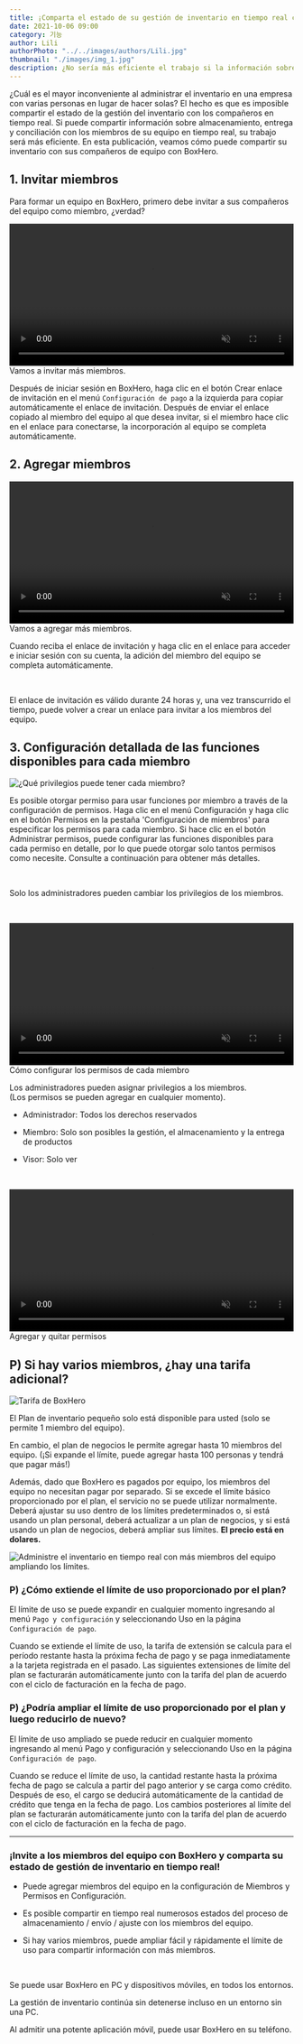 ```yaml
---
title: ¡Comparta el estado de su gestión de inventario en tiempo real con sus miembros con BoxHero!
date: 2021-10-06 09:00
category: 기능
author: Lili
authorPhoto: "../../images/authors/Lili.jpg"
thumbnail: "./images/img_1.jpg"
description: ¿No sería más eficiente el trabajo si la información sobre almacenamiento, entrega y conciliación pudiera compartirse con los miembros del equipo en tiempo real?
---
```


¿Cuál es el mayor inconveniente al administrar el inventario en una empresa con varias personas en lugar de hacer solas? El hecho es que es imposible compartir el estado de la gestión del inventario con los compañeros en tiempo real. Si puede compartir información sobre almacenamiento, entrega y conciliación con los miembros de su equipo en tiempo real, su trabajo será más eficiente. En esta publicación, veamos cómo puede compartir su inventario con sus compañeros de equipo con BoxHero.

## 1. Invitar miembros

Para formar un equipo en BoxHero, primero debe invitar a sus compañeros del equipo como miembro, ¿verdad?

<video src="images/img_2.mp4" style="width:100%" muted autoplay loop playsinline></video>
<invisible>Vamos a invitar más miembros.</invisible>

Después de iniciar sesión en BoxHero, haga clic en el botón Crear enlace de invitación en el menú `Configuración de pago` a la izquierda para copiar automáticamente el enlace de invitación. Después de enviar el enlace copiado al miembro del equipo al que desea invitar, si el miembro hace clic en el enlace para conectarse, la incorporación al equipo se completa automáticamente.

## 2. Agregar miembros

<video src="images/img_3.mp4" style="width:100%" muted autoplay loop playsinline></video>
<invisible>Vamos a agregar más miembros.</invisible>

Cuando reciba el enlace de invitación y haga clic en el enlace para acceder e iniciar sesión con su cuenta, la adición del miembro del equipo se completa automáticamente.

<br/>

</caution-box>

El enlace de invitación es válido durante 24 horas y, una vez transcurrido el tiempo, puede volver a crear un enlace para invitar a los miembros del equipo.

</caution-box>

## 3. Configuración detallada de las funciones disponibles para cada miembro

![¿Qué privilegios puede tener cada miembro?](images/img_4.png)

Es posible otorgar permiso para usar funciones por miembro a través de la configuración de permisos. Haga clic en el menú Configuración y haga clic en el botón Permisos en la pestaña 'Configuración de miembros' para especificar los permisos para cada miembro. Si hace clic en el botón Administrar permisos, puede configurar las funciones disponibles para cada permiso en detalle, por lo que puede otorgar solo tantos permisos como necesite. Consulte a continuación para obtener más detalles.

<br/>

<tip-box>

Solo los administradores pueden cambiar los privilegios de los miembros.

</tip-box>

<br/>

<video src="images/img_5.mp4" style="width:100%" muted autoplay loop playsinline></video>
<invisible>Cómo configurar los permisos de cada miembro</invisible>

<gray-box title="Ejemplo de gestión de permisos">

Los administradores pueden asignar privilegios a los miembros. <br/>
(Los permisos se pueden agregar en cualquier momento).

- Administrador: Todos los derechos reservados

- Miembro: Solo son posibles la gestión, el almacenamiento y la entrega de productos

- Visor: Solo ver

</gray-box>

<br/>

<video src="images/img_6.mp4" style="width:100%" muted autoplay loop playsinline></video>
<invisible>Agregar y quitar permisos</invisible>

## P) Si hay varios miembros, ¿hay una tarifa adicional?

![Tarifa de BoxHero](images/img_7.png)

El Plan de inventario pequeño solo está disponible para usted (solo se permite 1 miembro del equipo).

En cambio, el plan de negocios le permite agregar hasta 10 miembros del equipo. (¡Si expande el límite, puede agregar hasta 100 personas y tendrá que pagar más!)

Además, dado que BoxHero es pagados por equipo, los miembros del equipo no necesitan pagar por separado. Si se excede el límite básico proporcionado por el plan, el servicio no se puede utilizar normalmente. Deberá ajustar su uso dentro de los límites predeterminados o, si está usando un plan personal, deberá actualizar a un plan de negocios, y si está usando un plan de negocios, deberá ampliar sus límites. **El precio está en dolares.**

![Administre el inventario en tiempo real con más miembros del equipo ampliando los límites.](images/img_8.jpg)

### P) ¿Cómo extiende el límite de uso proporcionado por el plan? 

El límite de uso se puede expandir en cualquier momento ingresando al menú `Pago y configuración` y seleccionando Uso en la página `Configuración de pago`.

Cuando se extiende el límite de uso, la tarifa de extensión se calcula para el período restante hasta la próxima fecha de pago y se paga inmediatamente a la tarjeta registrada en el pasado. Las siguientes extensiones de límite del plan se facturarán automáticamente junto con la tarifa del plan de acuerdo con el ciclo de facturación en la fecha de pago.

### P) ¿Podría ampliar el límite de uso proporcionado por el plan y luego reducirlo de nuevo? 

El límite de uso ampliado se puede reducir en cualquier momento ingresando al menú Pago y configuración y seleccionando Uso en la página `Configuración de pago`.

Cuando se reduce el límite de uso, la cantidad restante hasta la próxima fecha de pago se calcula a partir del pago anterior y se carga como crédito. Después de eso, el cargo se deducirá automáticamente de la cantidad de crédito que tenga en la fecha de pago. Los cambios posteriores al límite del plan se facturarán automáticamente junto con la tarifa del plan de acuerdo con el ciclo de facturación en la fecha de pago.

<hr/>

### ¡Invite a los miembros del equipo con BoxHero y comparta su estado de gestión de inventario en tiempo real!

- Puede agregar miembros del equipo en la configuración de Miembros y Permisos en Configuración.

- Es posible compartir en tiempo real numerosos estados del proceso de almacenamiento / envío / ajuste con los miembros del equipo.

- Si hay varios miembros, puede ampliar fácil y rápidamente el límite de uso para compartir información con más miembros.

<br/>

<tip-box>

Se puede usar BoxHero en PC y dispositivos móviles, en todos los entornos. 

La gestión de inventario continúa sin detenerse incluso en un entorno sin una PC.

Al admitir una potente aplicación móvil, puede usar BoxHero en su teléfono.

</tip-box>



